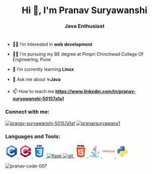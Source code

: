 <h1 align="center">Hi 👋, I'm Pranav Suryawanshi</h1>
<h3 align="center">Java Enthusiast</h3>
<!--<p align="center" width="100%"> 
    <img width="33%" src="https://user-images.githubusercontent.com/65610577/132117616-2acba9b4-068a-4f6e-8d58-8711fe2efd66.png">
</p>-->
<h1></h1>

- 👨‍💻 I’m interested in **web development**

- 👨‍🎓 I'm pursuing my BE degree at Pimpri Chinchwad College Of Engineering, Pune

- 🌱 I’m currently learning **Linux**

- 💬 Ask me about ☕**Java**

- 📫 How to reach me **https://www.linkedin.com/in/pranav-suryawanshi-50157a1a1**




<h3 align="left">Connect with me:</h3>
<p align="left">
<a href="https://linkedin.com/in/pranav-suryawanshi-50157a1a1" target="blank"><img align="center" src="https://raw.githubusercontent.com/rahuldkjain/github-profile-readme-generator/master/src/images/icons/Social/linked-in-alt.svg" alt="pranav-suryawanshi-50157a1a1" height="30" width="40" /></a>
<a href="https://www.hackerrank.com/pranavsuryawans1" target="blank"><img align="center" src="https://raw.githubusercontent.com/rahuldkjain/github-profile-readme-generator/master/src/images/icons/Social/hackerrank.svg" alt="pranavsuryawans1" height="30" width="40" /></a>
</p>

<h3 align="left">Languages and Tools:</h3>
<p align="left"> <a href="https://www.cprogramming.com/" target="_blank"> <img src="https://raw.githubusercontent.com/devicons/devicon/master/icons/c/c-original.svg" alt="c" width="40" height="40"/> </a> <a href="https://www.w3schools.com/cpp/" target="_blank"> <img src="https://raw.githubusercontent.com/devicons/devicon/master/icons/cplusplus/cplusplus-original.svg" alt="cplusplus" width="40" height="40"/> </a> <a href="https://www.w3schools.com/css/" target="_blank"> <img src="https://raw.githubusercontent.com/devicons/devicon/master/icons/css3/css3-original-wordmark.svg" alt="css3" width="40" height="40"/> </a> <a href="https://flask.palletsprojects.com/" target="_blank"> <img src="https://www.vectorlogo.zone/logos/pocoo_flask/pocoo_flask-icon.svg" alt="flask" width="40" height="40"/> </a> <a href="https://git-scm.com/" target="_blank"> <img src="https://www.vectorlogo.zone/logos/git-scm/git-scm-icon.svg" alt="git" width="40" height="40"/> </a> <a href="https://www.w3.org/html/" target="_blank"> <img src="https://raw.githubusercontent.com/devicons/devicon/master/icons/html5/html5-original-wordmark.svg" alt="html5" width="40" height="40"/> </a> <a href="https://www.java.com" target="_blank"> <img src="https://raw.githubusercontent.com/devicons/devicon/master/icons/java/java-original.svg" alt="java" width="40" height="40"/> </a> <a href="https://www.oracle.com/" target="_blank"> <img src="https://raw.githubusercontent.com/devicons/devicon/master/icons/oracle/oracle-original.svg" alt="oracle" width="40" height="40"/> </a> <a href="https://www.python.org" target="_blank"> <img src="https://raw.githubusercontent.com/devicons/devicon/master/icons/python/python-original.svg" alt="python" width="40" height="40"/> </a> </p>

<p><img align="center" src="https://github-readme-stats.vercel.app/api/top-langs?username=pranav-code-007&show_icons=true&locale=en&layout=compact" alt="pranav-code-007" /></p>
